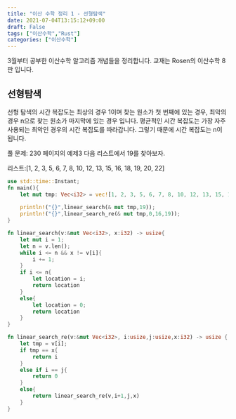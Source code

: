 ```yaml
---
title: "이산 수학 정리 1 - 선형탐색"
date: 2021-07-04T13:15:12+09:00
draft: False
tags: ["이산수학","Rust"]
categories: ["이산수학"]
---
```


3월부터 공부한 이산수학 알고리즘 개념들을 정리합니다. 교재는 Rosen의 이산수학 8판 입니다.

## 선형탐색

선형 탐색의 시간 복잡도는 최상의 경우 1이며 찾는 원소가 첫 번째에 있는 경우, 최악의 경우 n으로 찾는 원소가 마지막에 있는 경우 입니다. 평균적인 시간 복잡도는 가장 자주 사용되는 최악인 경우의 시간 복잡도를 따라갑니다. 그렇기 때문에 시간 복잡도는 n이 됩니다.

풀 문제: 230 페이지의 예제3 다음 리스트에서 19를 찾아보자.

리스트:[1, 2, 3, 5, 6, 7, 8, 10, 12, 13, 15, 16, 18, 19, 20, 22]

```Rust
use std::time::Instant;
fn main(){
    let mut tmp: Vec<i32> = vec![1, 2, 3, 5, 6, 7, 8, 10, 12, 13, 15, 16, 18, 19, 20, 22];
    
    println!("{}",linear_search(& mut tmp,19));
    println!("{}",linear_search_re(& mut tmp,0,16,19));
}

fn linear_search(v:&mut Vec<i32>, x:i32) -> usize{
    let mut i = 1;
    let n = v.len();
    while i <= n && x != v[i]{
        i += 1;
    }
    if i <= n{
        let location = i;
        return location
    }
    else{
        let location = 0;
        return location
    }
}

fn linear_search_re(v:&mut Vec<i32>, i:usize,j:usize,x:i32) -> usize {
    let tmp = v[i];
    if tmp == x{
        return i
    }
    else if i == j{
        return 0
    }
    else{
        return linear_search_re(v,i+1,j,x)
    }
}

```
